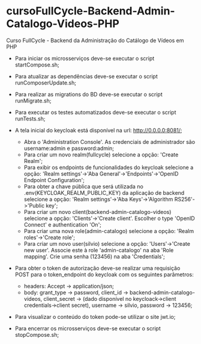 # cursoFullCycle-Backend-Admin-Catalogo-Videos-PHP
Curso FullCycle - Backend da Administração do Catálogo de Vídeos em PHP

- Para iniciar os microsserviços deve-se executar o script startCompose.sh;

- Para atualizar as dependências deve-se executar o script runComposerUpdate.sh;

- Para realizar as migrations do BD deve-se executar o script runMigrate.sh;

- Para executar os testes automatizados deve-se executar o script runTests.sh;

- A tela inicial do keycloak está disponível na url: http://0.0.0.0:8081/;

    - Abra o 'Administration Console'. As credenciais de administrador são username:admin e password:admin;
    - Para criar um novo realm(fullcycle) selecione a opção: 'Create Realm';
    - Para exibir os endpoints de funcionalidades do keycloak selecione a opção: 'Realm settings'->'Aba General'->'Endpoints'->'OpenID Endpoint Configuration';
    - Para obter a chave pública que será utilizada no .env(KEYCLOAK_REALM_PUBLIC_KEY) da aplicação de backend selecione a opção: 'Realm settings'->'Aba Keys'->'Algorithm RS256'->'Public key';
    - Para criar um novo client(backend-admin-catalogo-videos) selecione a opção: 'Clients'->'Create client'. Escolher o type 'OpenID Connect' e authentication 'On';
    - Para criar uma nova role(admin-catalogo) selecione a opção: 'Realm roles'->'Create role';
    - Para criar um novo user(silvio) selecione a opção: 'Users'->'Create new user'. Associe este à role  'admin-catalogo' na aba 'Role mapping'. Crie uma senha (123456) na aba 'Credentials';

- Para obter o token de autorização deve-se realizar uma requisição POST para o token_endpoint do keycloak com os seguintes parâmetros:
    - headers: Accept -> application/json;
    - body: grant_type -> password, client_id -> backend-admin-catalogo-videos, client_secret -> (dado disponível no keycloack->client credentials->client secret), username -> silvio, password -> 123456;

- Para visualizar o conteúdo do token pode-se utilizar o site jwt.io;
    
- Para encerrar os microsserviços deve-se executar o script stopCompose.sh;
